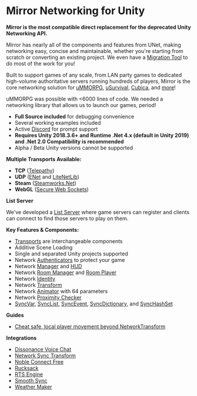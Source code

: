 # Mirror Networking for Unity

**Mirror is the most compatible direct replacement for the deprecated Unity Networking API.**

Mirror has nearly all of the components and features from UNet, making networking easy, concise and maintainable, whether you're starting from scratch or converting an existing project. We even have a [Migration Tool](General/Migration.md) to do most of the work for you!

Built to support games of any scale, from LAN party games to dedicated high-volume authoritative servers running hundreds of players, Mirror is the core networking solution for [uMMORPG](https://assetstore.unity.com/packages/templates/systems/ummorpg-51212), [uSurvival](https://assetstore.unity.com/packages/templates/systems/usurvival-95015), [Cubica](https://www.cubica.net/), and [more](https://mirror-networking.com/showcase/)!

uMMORPG was possible with \<6000 lines of code. We needed a networking library that allows us to launch our games, period!
-   **Full Source included** for debugging convenience
-   Several working examples included
-   Active [Discord](https://discord.gg/2BvnM4R) for prompt support
-   **Requires Unity 2018.3.6+ and Runtime .Net 4.x (default in Unity 2019) and .Net 2.0 Compatibility is recommended**
-   Alpha / Beta Unity versions cannot be supported

**Multiple Transports Available:**
-   **TCP** ([Telepathy](Transports/Telepathy.md))
-   **UDP** ([ENet](Transports/Ignorance.md) and [LiteNetLib](Transports/LiteNetLib4Mirror.md))
-   **Steam** ([Steamworks.Net](Transports/Fizzy.md))
-   **WebGL** ([Secure Web Sockets](Transports/WebSockets.md))

**List Server**

We've developed a [List Server](https://mirror-networking.com/list-server/) where game servers can register and clients can connect to find those servers to play on them.

**Key Features & Components:**
-   [Transports](Transports/index.md) are interchangeable components
-   Additive Scene Loading
-   Single and separated Unity projects supported
-   Network [Authenticators](Guides/Authentication.md) to protect your game
-   Network [Manager](Components/NetworkManager.md) and [HUD](Components/NetworkManagerHUD.md)
-   Network [Room Manager](Components/NetworkRoomManager.md) and [Room Player](Components/NetworkRoomPlayer.md)
-   Network [Identity](Components/NetworkIdentity.md)
-   Network [Transform](Components/NetworkTransform.md)
-   Network [Animator](Components/NetworkAnimator.md) with 64 parameters
-   Network [Proximity Checker](Components/NetworkProximityChecker.md)
-   [SyncVar](Guides/Sync/SyncVars.md), [SyncList](Guides/Sync/SyncLists.md), [SyncEvent](Guides/Sync/SyncEvent.md), [SyncDictionary](Guides/Sync/SyncDictionary.md), and [SyncHashSet](Guides/Sync/SyncHashSet.md)

**Guides**
-   [Cheat safe, local player movement beyond NetworkTransform](Guides/CheatSafeLocalPlayerMovement.md)

**Integrations**
-   [Dissonance Voice Chat](https://assetstore.unity.com/packages/tools/audio/dissonance-voice-chat-70078)
-   [Network Sync Transform](https://github.com/emotitron/NetworkSyncTransform)
-   [Noble Connect Free](https://assetstore.unity.com/packages/tools/network/noble-connect-free-141599)
-   [Rucksack](https://assetstore.unity.com/packages/templates/systems/rucksack-multiplayer-inventory-system-114921)
-   [RTS Engine](https://assetstore.unity.com/packages/templates/packs/rts-engine-79732)
-   [Smooth Sync](https://assetstore.unity.com/packages/tools/network/smooth-sync-96925)
-   [Weather Maker](https://assetstore.unity.com/packages/tools/particles-effects/weather-maker-unity-weather-system-sky-water-volumetric-clouds-a-60955)
